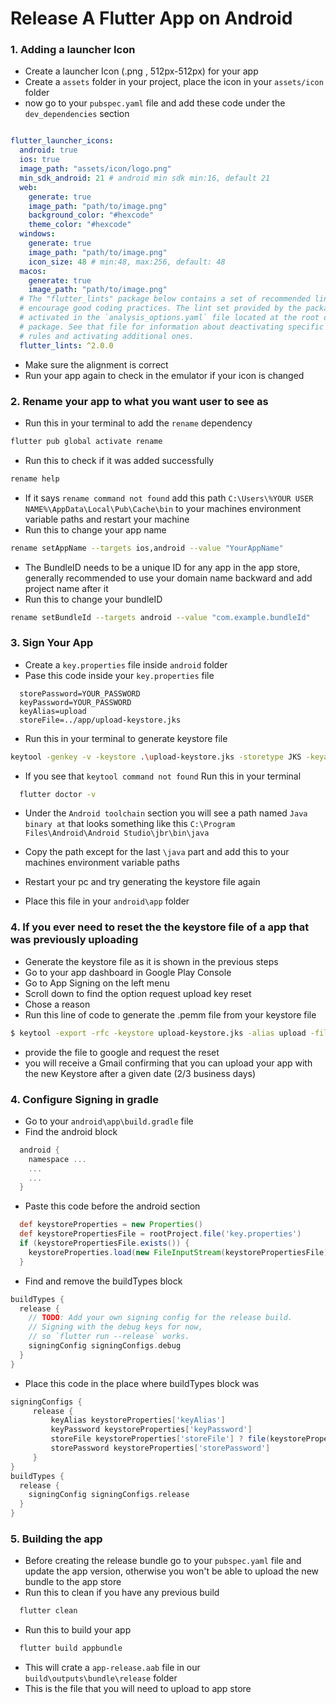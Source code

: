 # Release A Flutter App on Android

### 1. Adding a launcher Icon

 - Create a launcher Icon (.png , 512px-512px) for your app
 - Create a `assets` folder in your project, place the icon in your `assets/icon` folder
 - now go to your `pubspec.yaml` file and add these code under the `dev_dependencies` section

```yaml

flutter_launcher_icons:
  android: true
  ios: true
  image_path: "assets/icon/logo.png"
  min_sdk_android: 21 # android min sdk min:16, default 21
  web:
    generate: true
    image_path: "path/to/image.png"
    background_color: "#hexcode"
    theme_color: "#hexcode"
  windows:
    generate: true
    image_path: "path/to/image.png"
    icon_size: 48 # min:48, max:256, default: 48
  macos:
    generate: true
    image_path: "path/to/image.png"
  # The "flutter_lints" package below contains a set of recommended lints to
  # encourage good coding practices. The lint set provided by the package is
  # activated in the `analysis_options.yaml` file located at the root of your
  # package. See that file for information about deactivating specific lint
  # rules and activating additional ones.
  flutter_lints: ^2.0.0
```
 - Make sure the alignment is correct
 - Run your app again to check in the emulator if your icon is changed

### 2. Rename your app to what you want user to see as

 - Run this in your terminal to add the `rename` dependency
  ```bash
  flutter pub global activate rename
  ```
 - Run this to check if it was added successfully
  ```bash
  rename help
  ```
 - If it says `rename command not found` add this path `C:\Users\%YOUR USER NAME%\AppData\Local\Pub\Cache\bin` to your machines environment variable paths and restart your machine
 - Run this to change your app name
  ```bash
  rename setAppName --targets ios,android --value "YourAppName"
  ```
 - The BundleID needs to be a unique ID for any app in the app store, generally recommended to use your domain name backward and add project name after it
 - Run this to change your bundleID
  ```bash
  rename setBundleId --targets android --value "com.example.bundleId"
  ```

### 3. Sign Your App

  - Create a `key.properties` file inside `android` folder
  - Pase this code inside your `key.properties` file
  ```properties
    storePassword=YOUR_PASSWORD
    keyPassword=YOUR_PASSWORD
    keyAlias=upload
    storeFile=../app/upload-keystore.jks
  ```
  - Run this in your terminal to generate keystore file
  ```bash
  keytool -genkey -v -keystore .\upload-keystore.jks -storetype JKS -keyalg RSA -keysize 2048 -validity 10000 -alias upload
  ```
  - If you see that `keytool command not found` Run this in your terminal
  ```bash
    flutter doctor -v
  ```
  - Under the `Android toolchain` section you will see a path named `Java binary at` that looks something like this `C:\Program Files\Android\Android Studio\jbr\bin\java`

  - Copy the path except for the last `\java` part and add this to your machines environment variable paths
  - Restart your pc and try generating the keystore file again
  - Place this file in your `android\app` folder

### 4. If you ever need to reset the the keystore file of a app that was previously uploading
  - Generate the keystore file as it is shown in the previous steps
  - Go to your app dashboard in Google Play Console
  - Go to App Signing on the left menu
  - Scroll down to find the option request upload key reset
  - Chose a reason
  - Run this line of code to generate the .pemm file from your keystore file
  ```bash
  $ keytool -export -rfc -keystore upload-keystore.jks -alias upload -file upload_certificate.pem
  ```
  - provide the file to google and request the reset
  - you will receive a Gmail confirming that you can upload your app with the new Keystore after a given date (2/3 business days) 

### 4. Configure Signing in gradle
  - Go to your `android\app\build.gradle` file
  - Find the android block
  ```gradle
    android {
      namespace ...
      ...
      ...
    }
  ```
  - Paste this code before the android section
  ```gradle
    def keystoreProperties = new Properties()
    def keystorePropertiesFile = rootProject.file('key.properties')
    if (keystorePropertiesFile.exists()) {
      keystoreProperties.load(new FileInputStream(keystorePropertiesFile))
    }
  ```
  - Find and remove the buildTypes block
  ```gradle
  buildTypes {
    release {
      // TODO: Add your own signing config for the release build.
      // Signing with the debug keys for now,
      // so `flutter run --release` works.
      signingConfig signingConfigs.debug
    }
  }
  ```
  - Place this code in the place where buildTypes block was
  ```gradle
  signingConfigs {
       release {
           keyAlias keystoreProperties['keyAlias']
           keyPassword keystoreProperties['keyPassword']
           storeFile keystoreProperties['storeFile'] ? file(keystoreProperties['storeFile']) : null
           storePassword keystoreProperties['storePassword']
       }
  }
  buildTypes {
    release {
      signingConfig signingConfigs.release
    }
  }
  ```

### 5. Building the app
  - Before creating the release bundle go to your `pubspec.yaml` file and update the app version, otherwise you won't be able to upload the new bundle to the app store
  - Run this to clean if you have any previous build
  ```bash
    flutter clean
  ```
  - Run this to build your app
  ```bash
    flutter build appbundle
  ```
  - This will crate a `app-release.aab` file in our `build\outputs\bundle\release` folder
  - This is the file that you will need to upload to app store
